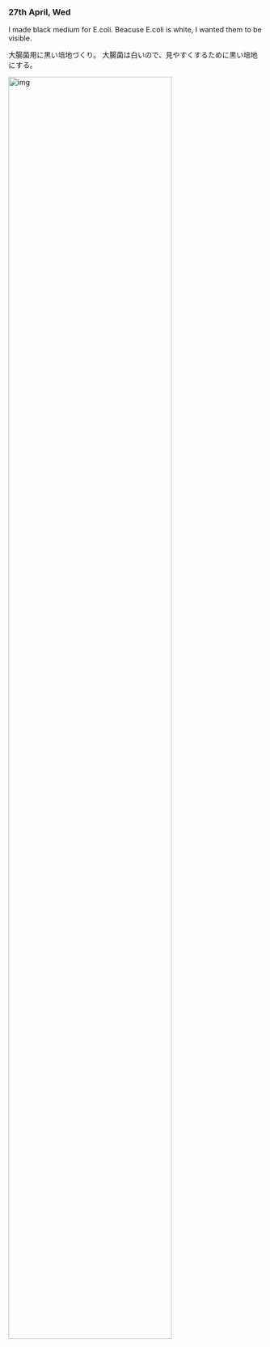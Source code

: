 ### 27th April, Wed

I made black medium for E.coli.
Beacuse E.coli is white, I wanted them to be visible.

大腸菌用に黒い培地づくり。
大腸菌は白いので、見やすくするために黒い培地にする。

<img width="80%" alt="img" src="images/1.png"><br>
